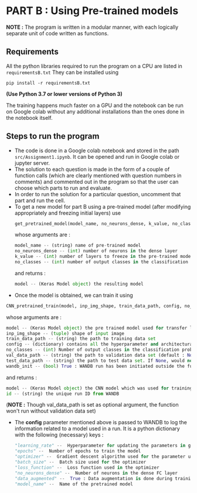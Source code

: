 # PART B : Using Pre-trained models

**NOTE :** The program is written in a modular manner, with each logically separate unit of code written as functions.  

## Requirements
All the python libraries required to run the program on a CPU are listed in `requirementsB.txt`
They can be installed using 
```shell
pip install -r requirementsB.txt
```
**(Use Python 3.7 or lower versions of Python 3)**

The training happens much faster on a GPU and the notebook can be run on Google colab without any additional installations than the ones done in the notebook itself.

## Steps to run the program
- The code is done in a Google colab notebook and stored in the path `src/Assignment1.ipynb`. It can be opened and run in Google colab or jupyter server.
- The solution to each question is made in the form of a couple of function calls (which are clearly mentioned with question numbers in comments) and commented out in the program so that the user can choose which parts to run and evaluate.
- In order to run the solution for a particular question, uncomment that part and run the cell.
- To get a new model for part B using a pre-trained model (after modifying appropriately and freezing initial layers) use 
  ```python
  get_pretrained_model(model_name, no_neurons_dense, k_value, no_classes)
  ```
  whose arguments are :
  ```python
  model_name -- (string) name of pre-trained model
  no_neurons_dense -- (int) number of neurons in the dense layer
  k_value -- (int) number of layers to freeze in the pre-trained model
  no_classes -- (int) number of output classes in the classification problem (default : 10)
  ```
  and returns :
  ```python
  model -- (Keras Model object) the resulting model
  ```
- Once the model is obtained, we can train it using
```python
CNN_pretrained_train(model, inp_img_shape, train_data_path, config, no_classes, val_data_path, test_data_path, wandb_init)
```
whose arguments are :
  ```python
  model -- (Keras Model object) the pre trained model used for transfer learning
  inp_img_shape -- (tuple) shape of input image
  train_data_path -- (string) the path to training data set
  config -- (dictionary) contains all the hyperparameter and architectural configurations used for the model 
  no_classes -- (int) Number of output classes in the classification problem (default : 10)
  val_data_path -- (string) the path to validation data set (default : None)
  test_data_path -- (string) the path to test data set. If None, would not evaluate the model on test data set (default : None)
  wandb_init -- (bool) True : WANDB run has been initiated outside the function | False : WANDB run not initiated (default : True)
  ```
  and returns :
  ```python
  model -- (Keras Model object) the CNN model which was used for training and/or testing
  id -- (string) the unique run ID from WANDB
  ```
  (**NOTE :** Though val_data_path is set as optional argument, the function won't run without validation data set)
- The <b>config</b> parameter mentioned above is passed to WANDB to log the information related to a model used in a run. It is a python dictionary with the following (necessary) keys :
  ```python
  "learning_rate" --  Hyperparameter for updating the parameters in gradient descent
  "epochs" --  Number of epochs to train the model   
  "optimizer" --  Gradient descent algorithm used for the parameter updation
  "batch_size" --  Batch size used for the optimizer
  "loss_function" --  Loss function used in the optimizer
  "no_neurons_dense" --  Number of neurons in the dense FC layer
  "data_augmented" --  True : Data augmentation is done during training | False : No data augmentation done
  "model_name" --  Name of the pretrained model
  ```
